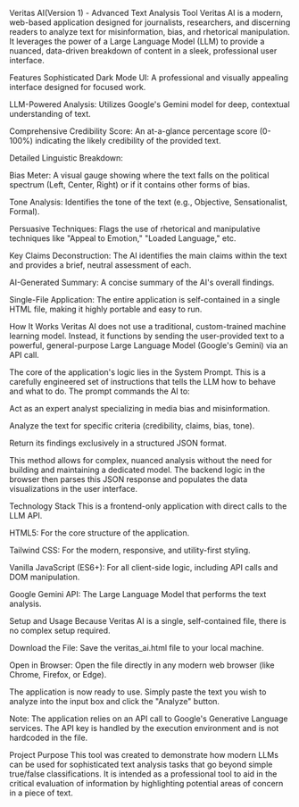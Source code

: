 Veritas AI(Version 1) - Advanced Text Analysis Tool
Veritas AI is a modern, web-based application designed for journalists, researchers, and discerning readers to analyze text for misinformation, bias, and rhetorical manipulation. It leverages the power of a Large Language Model (LLM) to provide a nuanced, data-driven breakdown of content in a sleek, professional user interface.

Features
Sophisticated Dark Mode UI: A professional and visually appealing interface designed for focused work.

LLM-Powered Analysis: Utilizes Google's Gemini model for deep, contextual understanding of text.

Comprehensive Credibility Score: An at-a-glance percentage score (0-100%) indicating the likely credibility of the provided text.

Detailed Linguistic Breakdown:

Bias Meter: A visual gauge showing where the text falls on the political spectrum (Left, Center, Right) or if it contains other forms of bias.

Tone Analysis: Identifies the tone of the text (e.g., Objective, Sensationalist, Formal).

Persuasive Techniques: Flags the use of rhetorical and manipulative techniques like "Appeal to Emotion," "Loaded Language," etc.

Key Claims Deconstruction: The AI identifies the main claims within the text and provides a brief, neutral assessment of each.

AI-Generated Summary: A concise summary of the AI's overall findings.

Single-File Application: The entire application is self-contained in a single HTML file, making it highly portable and easy to run.

How It Works
Veritas AI does not use a traditional, custom-trained machine learning model. Instead, it functions by sending the user-provided text to a powerful, general-purpose Large Language Model (Google's Gemini) via an API call.

The core of the application's logic lies in the System Prompt. This is a carefully engineered set of instructions that tells the LLM how to behave and what to do. The prompt commands the AI to:

Act as an expert analyst specializing in media bias and misinformation.

Analyze the text for specific criteria (credibility, claims, bias, tone).

Return its findings exclusively in a structured JSON format.

This method allows for complex, nuanced analysis without the need for building and maintaining a dedicated model. The backend logic in the browser then parses this JSON response and populates the data visualizations in the user interface.

Technology Stack
This is a frontend-only application with direct calls to the LLM API.

HTML5: For the core structure of the application.

Tailwind CSS: For the modern, responsive, and utility-first styling.

Vanilla JavaScript (ES6+): For all client-side logic, including API calls and DOM manipulation.

Google Gemini API: The Large Language Model that performs the text analysis.

Setup and Usage
Because Veritas AI is a single, self-contained file, there is no complex setup required.

Download the File: Save the veritas_ai.html file to your local machine.

Open in Browser: Open the file directly in any modern web browser (like Chrome, Firefox, or Edge).

The application is now ready to use. Simply paste the text you wish to analyze into the input box and click the "Analyze" button.

Note: The application relies on an API call to Google's Generative Language services. The API key is handled by the execution environment and is not hardcoded in the file.

Project Purpose
This tool was created to demonstrate how modern LLMs can be used for sophisticated text analysis tasks that go beyond simple true/false classifications. It is intended as a professional tool to aid in the critical evaluation of information by highlighting potential areas of concern in a piece of text.
